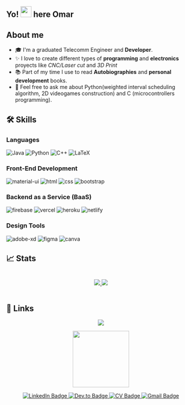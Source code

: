 ## Yo! <img src="https://media.giphy.com/media/hvRJCLFzcasrR4ia7z/giphy.gif" width="29px" height="29px"> here Omar

<!--
**uma-dev/uma-dev** is a ✨ _special_ ✨ repository because its `README.md` (this file) appears on your GitHub profile.

Here are some ideas to get you started:

- 🔭 I’m currently working on ...
- 🌱 I’m currently learning ...
- 👯 I’m looking to collaborate on ...
- 🤔 I’m looking for help with ...
- 💬 Ask me about ...
- 📫 How to reach me: ...
- 😄 Pronouns: ...
- ⚡ Fun fact: ...
-->

## About me
- 🎓 I'm a graduated Telecomm Engineer and **Developer**.
- ✨ I love to create different types of **programming** and **electronics** proyects like  _CNC/Laser cut_ and _3D Print_
- 📚 Part of my time I use to read **Autobiographies** and **personal development** books.
- 💬 Feel free to ask me about Python(weighted interval scheduling algorithm, 2D videogames construction) and C (microcontrollers programming).
<!--- ⚡ I love **BJJ** and **Muay Thai** too. I have been training for two years in order to be more confident and keep fit.-->

## 🛠️ Skills

### Languages

![Java](https://img.shields.io/badge/Java-ED8B00?style=for-the-badge&logo=java&logoColor=white)
![Python](https://img.shields.io/badge/Python-3776AB?style=for-the-badge&logo=python&logoColor=white)
![C++](https://img.shields.io/badge/c++-%2300599C.svg?style=for-the-badge&logo=c%2B%2B&logoColor=white)
![LaTeX](https://img.shields.io/badge/latex-%23008080.svg?style=for-the-badge&logo=latex&logoColor=white)
<!---![MySQL](https://img.shields.io/badge/MySQL-00000F?style=for-the-badge&logo=mysql&logoColor=white)--->

### Front-End Development

![material-ui](https://img.shields.io/badge/Material_UI-0081CB?style=for-the-badge&logo=mui&logoColor=white)
![html](https://img.shields.io/badge/HTML5-E34F26?style=for-the-badge&logo=html5&logoColor=white)
![css](https://img.shields.io/badge/CSS3-1572B6?style=for-the-badge&logo=css3&logoColor=white)
![bootstrap](https://img.shields.io/badge/Bootstrap-563D7C?style=for-the-badge&logo=bootstrap&logoColor=white)

### Backend as a Service (BaaS)

![firebase](https://img.shields.io/badge/Firebase-ffaa00?style=for-the-badge&logo=Firebase&logoColor=white)
![vercel](https://img.shields.io/badge/Vercel-000000?style=for-the-badge&logo=Vercel&logoColor=white)
![heroku](https://img.shields.io/badge/Heroku-430098?style=for-the-badge&logo=heroku&logoColor=white)
![netlify](https://img.shields.io/badge/Netlify-00C7B7?style=for-the-badge&logo=netlify&logoColor=white)

### Design Tools
              
![adobe-xd](https://img.shields.io/badge/adobe_xd-470137?style=for-the-badge&logo=adobe-xd&logoColor=white)
![figma](https://img.shields.io/badge/figma-000000?style=for-the-badge&logo=figma&logoColor=white)
![canva](https://img.shields.io/badge/canva-00C4CC?style=for-the-badge&logo=canva&logoColor=white)

## 📈 Stats

<br/>   
<div align="center">
  <a href="https://github.com/uma-dev" target="_blank">
    <img src=https://github-readme-stats-sigma-five.vercel.app/api?username=uma-dev&show_icons=true&card_width=450&line_height=35&theme=react&show_icons=true&line_height=40&hide=stars,contribs />
  </a>
  <a href="https://github.com/uma-dev" target="_blank">
    <img src=https://streak-stats.demolab.com?user=uma-dev&theme=dark&border_radius=6.7&date_format=j%20M%5B%20Y%5D&ring=56BCD9&currStreakLabel=DFF0F5&sideNums=DFF0F5&background=20232A />
  </a>
</div>  
<br/>  

## 🔗 Links

<p align="center">
 <!-- <a href="https://github.com/DenverCoder1/readme-typing-svg">-->
    <img src="https://readme-typing-svg.demolab.com/?lines=Contact%20me&font=Fira%20Code&center=true&width=440&height=45&color= ebf5fb&vCenter=true&pause=1000&size=22" /></a>
</p>


<p align="center">
  <img src="https://media4.giphy.com/media/jdPMeyv9rn0hZHh8n9/giphy.gif?cid=ecf05e47jxei2w60yg7jddvl91vd8be9jfp42dtlurldkfc0&rid=giphy.gif&ct=s" width="150"/>
</p>  
<p align="center">
  <a href="https://www.linkedin.com/in/omar-roldan-guerra/">
    <img src="https://img.shields.io/badge/Linked_In-0077B5?style=for-the-badge&logo=LinkedIn&logoColor=white" alt="LinkedIn Badge">
  </a>
   <a href="https://dev.to/uma_dev_">
    <img src="https://img.shields.io/badge/Dev.to-0A0A0A?style=for-the-badge&logo=DevdotTo&logoColor=white" alt="Dev.to Badge">
  </a>
  <a href="https://drive.google.com/file/d/1sgaYMAAzv8HWJP-C892rGkISx0XzEcRb/view?usp=sharing">
    <img src="https://img.shields.io/badge/Resume-4285F4?style=for-the-badge&logo=read-the-docs&logoColor=white" alt="CV Badge">
  </a>
  <!--- <a href="https://github.com/uma-dev">
    <img src="https://img.shields.io/badge/GitHub-000000?style=for-the-badge&logo=GitHub&logoColor=white" alt="Github Badge">
  </a> --->
  <a href="mailto:omar.roldan.50@gmail.com">
    <img src="https://img.shields.io/badge/Gmail-D14836?style=for-the-badge&logo=Gmail&logoColor=white" alt="Gmail Badge">
  </a>
</p>

<p align="center">
  <img src="https://komarev.com/ghpvc/?username=uma-dev&style=flat-square&color=blue" alt="">
</p>

